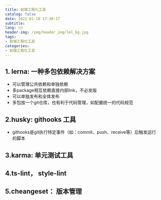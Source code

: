 ```yaml
---
title: 前端工程化工具
catalog: false
date: 2022-01-18 17:30:17
subtitle:
lang: cn
header-img: /img/header_img/lml_bg.jpg
tags:
- 前端工程化工具
categories:
- 前端工程化工具
---
```


## 1. lerna: 一种多包依赖解决方案

- 可以管理公共依赖和单独依赖
- 多package相互依赖直接内部link，不必发版
- 可以单独发布和全体发布
- 多包放一个git仓库，也有利于代码管理，如配置统一的代码规范

## 2.husky: githooks 工具

- githooks是git执行特定事件（如：commit、push、receive等）后触发运行的脚本

## 3.karma: 单元测试工具

## 4.ts-lint， style-lint

## 5.cheangeset： 版本管理